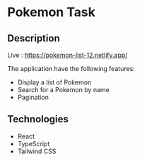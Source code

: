 # Pokemon Task

## Description

Live : https://pokemon-list-12.netlify.app/

The application have the following features:

- Display a list of Pokemon
- Search for a Pokemon by name
- Pagination

## Technologies

- React
- TypeScript
- Tailwind CSS

